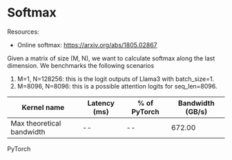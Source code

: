 # Softmax

Resources:
- Online softmax: https://arxiv.org/abs/1805.02867

Given a matrix of size (M, N), we want to calculate softmax along the last dimension. We benchmarks the following scenarios
1. M=1, N=128256: this is the logit outputs of Llama3 with batch_size=1. 
2. M=8096, N=8096: this is a possible attention logits for seq_len=8096.

Kernel name               | Latency (ms) | % of PyTorch | Bandwidth (GB/s)
--------------------------|--------------|--------------|-----------------
Max theoretical bandwidth |           -- |           -- |           672.00
PyTorch
